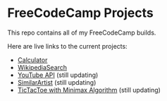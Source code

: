 # FreeCodeCamp Projects

This repo contains all of my FreeCodeCamp builds.  

Here are live links to the current projects:
<ul>
<li><a href="https://daynewr.github.io/FreeCodeCamp/Calculator" target="_blank"> Calculator </a></li>
<li><a href="http://daynewr.github.io/FreeCodeCamp/WikipediaSearch/" target="_blank">WikipediaSearch</a></li>
<li><a href="https://daynewr.github.io/FreeCodeCamp/YouTube-API" target="_blank">YouTube API</a> (still updating)</li>
<li><a href="http://daynewr.github.io/FreeCodeCamp/SimilarArtist/" target="_blank">SimilarArtist</a> (still updating)</li>
<li><a href="http://daynewr.github.io/FreeCodeCamp/TicTacToe/" target="_blank">TicTacToe with Minimax Algorithm</a> (still updating)</li>


</ul>
